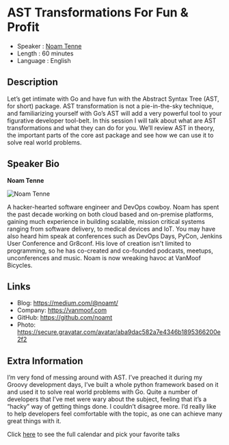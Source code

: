 AST Transformations For Fun & Profit
=================================================

* Speaker   : [Noam Tenne](https://pixels.camp/noamt)
* Length    : 60 minutes
* Language  : English

Description
-----------

Let’s get intimate with Go and have fun with the Abstract Syntax Tree (AST, for short) package.
AST transformation is not a pie-in-the-sky technique, and familiarizing yourself with Go’s AST will 
add a very powerful tool to your figurative developer tool-belt.
In this session I will talk about what are AST transformations and what they can do for you.
We’ll review AST in theory, the important parts of the core ast package and see how we can use it to solve real world problems.

Speaker Bio
-----------

**Noam Tenne**

![Noam Tenne](https://raw.githubusercontent.com/PixelsCamp/talks/master/img/noam_tenne.jpg)

A hacker-hearted software engineer and DevOps cowboy. 
Noam has spent the past decade working on both cloud based and on-premise platforms,
gaining much experience in building scalable, mission critical systems ranging from software delivery, to medical devices and IoT.
You may have also heard him speak at conferences such as DevOps Days, PyCon, Jenkins User Conference and Gr8conf.
His love of creation isn't limited to programming, so he has co-created and co-founded podcasts, meetups, unconferences and music.
Noam is now wreaking havoc at VanMoof Bicycles.

Links
-----

* Blog: https://medium.com/@noamt/
* Company: https://vanmoof.com
* GitHub: https://github.com/noamt
* Photo: https://secure.gravatar.com/avatar/aba9dac582a7e4346b1895366200e2f2

Extra Information
-----------------

I’m very fond of messing around with AST.
I’ve preached it during my Groovy development days, I’ve built a whole python framework based on it and used it to solve real world problems with Go.
Quite a number of developers that I’ve met were wary about the subject, feeling that it’s a “hacky” way of getting things done. I couldn’t disagree more. I’d really like to help developers feel comfortable with the topic, as one can achieve many great things with it.

Click [here][1] to see the full calendar and pick your favorite talks

[1]: https://pixels.camp/schedule/
